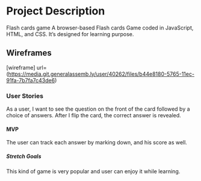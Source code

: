 # Project Description

Flash cards game
A browser-based Flash cards Game coded in JavaScript, HTML, and CSS. It’s designed for learning purpose.

## Wireframes

[wireframe] url=(https://media.git.generalassemb.ly/user/40262/files/b44e8180-5765-11ec-91fa-7b7fa7c43de6)

### User Stories

As a user, I want to see the question on the front of the card followed by a choice of answers. After I flip the card, the correct answer is revealed.

#### MVP

The user can track each answer by marking down, and his score as well.

##### Stretch Goals

This kind of game is very popular and user can enjoy it while learning.
